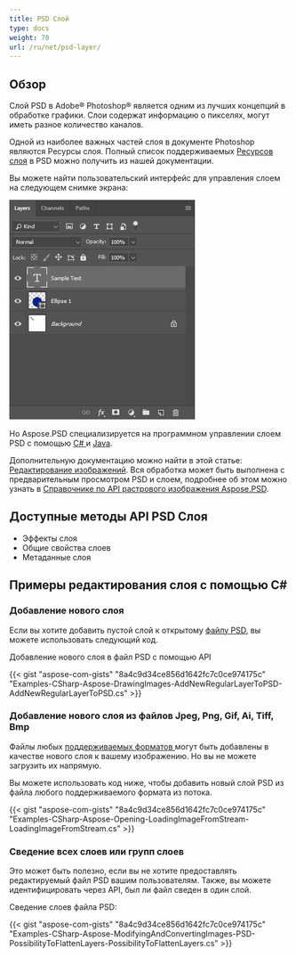 ```yaml
---
title: PSD Слой
type: docs
weight: 70
url: /ru/net/psd-layer/
---
```


## **Обзор**
Слой PSD в Adobe® Photoshop® является одним из лучших концепций в обработке графики. Слои содержат информацию о пикселях, могут иметь разное количество каналов.

Одной из наиболее важных частей слоя в документе Photoshop являются Ресурсы слоя. Полный список поддерживаемых [Ресурсов слоя](/ru/psd/net/list-of-psd-layer-resources/) в PSD можно получить из нашей документации.

Вы можете найти пользовательский интерфейс для управления слоем на следующем снимке экрана:

![todo:image_alt_text](psd-layer_1.png)

Но Aspose.PSD специализируется на программном управлении слоем PSD с помощью [C# ](/ru/psd/net/home/)и [Java](https://docs.aspose.com/display/psdjava/Aspose.PSD+for+Java+Home).

Дополнительную документацию можно найти в этой статье: [Редактирование изображений](/ru/psd/net/manipulating-images-html/). Вся обработка может быть выполнена с предварительным просмотром PSD и слоем, подробнее об этом можно узнать в [Справочнике по API растрового изображения Aspose.PSD](https://reference.aspose.com/psd/net/aspose.psd/rasterimage).
## **Доступные методы API PSD Слоя**
- Эффекты слоя
- Общие свойства слоев
- Метаданные слоя
## **Примеры редактирования слоя с помощью C#**
### **Добавление нового слоя**
Если вы хотите добавить пустой слой к открытому [файлу PSD](/ru/psd/net/psd-file/), вы можете использовать следующий код.

Добавление нового слоя в файл PSD с помощью API

{{< gist "aspose-com-gists" "8a4c9d34ce856d1642fc7c0ce974175c" "Examples-CSharp-Aspose-DrawingImages-AddNewRegularLayerToPSD-AddNewRegularLayerToPSD.cs" >}}
### **Добавление нового слоя из файлов Jpeg, Png, Gif, Ai, Tiff, Bmp**
Файлы любых [поддерживаемых форматов ](/ru/psd/net/supported-file-formats/)могут быть добавлены в качестве нового слоя к вашему изображению. Но вы не можете загрузить их напрямую.

Вы можете использовать код ниже, чтобы добавить новый слой PSD из файла любого поддерживаемого формата из потока.

{{< gist "aspose-com-gists" "8a4c9d34ce856d1642fc7c0ce974175c" "Examples-CSharp-Aspose-Opening-LoadingImageFromStream-LoadingImageFromStream.cs" >}}
### **Сведение всех слоев или групп слоев**
Это может быть полезно, если вы не хотите предоставлять редактируемый файл PSD вашим пользователям. Также, вы можете идентифицировать через API, был ли файл сведен в один слой.

Сведение слоев файла PSD:

{{< gist "aspose-com-gists" "8a4c9d34ce856d1642fc7c0ce974175c" "Examples-CSharp-Aspose-ModifyingAndConvertingImages-PSD-PossibilityToFlattenLayers-PossibilityToFlattenLayers.cs" >}}
